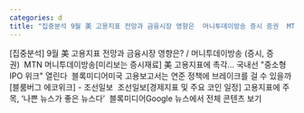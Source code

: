 ```yaml
---
categories: d
title: "집중분석 9월 美 고용지표 전망과 금융시장 영향은  머니투데이방송 증시 증권  MTN 머니투데이방송"
---
```

[집중분석] 9월 美 고용지표 전망과 금융시장 영향은? / 머니투데이방송 (증시, 증권)&nbsp;&nbsp;MTN 머니투데이방송[미리보는 증시재료] 美 고용지표에 촉각... 국내선 "중소형 IPO 위크" 열린다&nbsp;&nbsp;블록미디어미국 고용보고서는 연준 정책에 브레이크를 걸 수 있을까[블룸버그 에코위크] - 조선일보&nbsp;&nbsp;조선일보[경제지표 및 주요 코인 일정] 고용지표에 주목, ‘나쁜 뉴스가 좋은 뉴스다’&nbsp;&nbsp;블록미디어Google 뉴스에서 전체 콘텐츠 보기